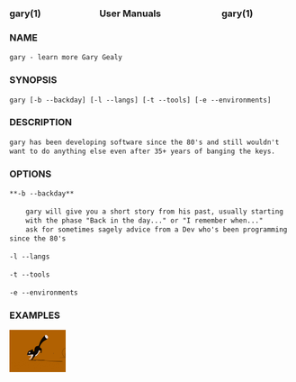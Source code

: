 ### gary(1) <img height="10" hspace="50"/>User Manuals <img height="10" hspace="50"/> gary(1)

### NAME
    gary - learn more Gary Gealy

### SYNOPSIS
    
    gary [-b --backday] [-l --langs] [-t --tools] [-e --environments]

### DESCRIPTION

    gary has been developing software since the 80's and still wouldn't 
    want to do anything else even after 35+ years of banging the keys.
    
### OPTIONS

    **-b --backday** 

        gary will give you a short story from his past, usually starting
        with the phase "Back in the day..." or "I remember when..."
        ask for sometimes sagely advice from a Dev who's been programming since the 80's

    -l --langs

    -t --tools

    -e --environments

### EXAMPLES

<img src="./assets/running-sql.gif" width="100">

<!--
**GaryGealy/GaryGealy** is a ✨ _special_ ✨ repository because its `README.md` (this file) appears on your GitHub profile.

Here are some ideas to get you started:

- 🔭 I’m currently working on ...
- 🌱 I’m currently learning ...
- 👯 I’m looking to collaborate on ...
- 🤔 I’m looking for help with ...
- 💬 Ask me about ...
- 📫 How to reach me: ...
- 😄 Pronouns: ...
- ⚡ Fun fact: ...
-->
